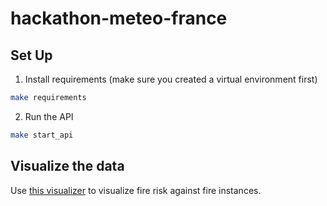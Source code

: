 # hackathon-meteo-france

## Set Up

1. Install requirements (make sure you created a virtual environment first)

```bash
make requirements
```

2. Run the API

```bash
make start_api
```

## Visualize the data
Use [this visualizer](https://github.com/pyronear/hackathon-meteo-france-front) to visualize fire risk against fire instances.
